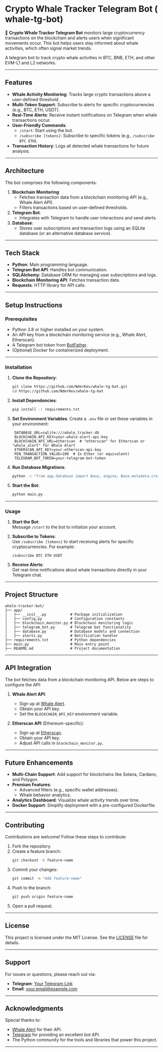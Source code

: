 # **Crypto Whale Tracker Telegram Bot ( whale-tg-bot)** 

🐋 **Crypto Whale Tracker Telegram Bot** monitors large cryptocurrency transactions on the blockchain and alerts users when significant movements occur. This bot helps users stay informed about whale activities, which often signal market trends.

A telegram bot to track crypto whale activities in BTC, BNB, ETH, and other EVM-L1 and L2 networks.

---

## **Features**
- **Whale Activity Monitoring**: Tracks large crypto transactions above a user-defined threshold.
- **Multi-Token Support**: Subscribe to alerts for specific cryptocurrencies (e.g., BTC, ETH, USDT).
- **Real-Time Alerts**: Receive instant notifications on Telegram when whale transactions occur.
- **User-Friendly Commands**:
  - `/start`: Start using the bot.
  - `/subscribe [tokens]`: Subscribe to specific tokens (e.g., `/subscribe BTC ETH`).
- **Transaction History**: Logs all detected whale transactions for future analysis.

---

## **Architecture**
The bot comprises the following components:
1. **Blockchain Monitoring**:
   - Fetches transaction data from a blockchain monitoring API (e.g., Whale Alert API).
   - Filters transactions based on user-defined thresholds.
2. **Telegram Bot**:
   - Integrates with Telegram to handle user interactions and send alerts.
3. **Database**:
   - Stores user subscriptions and transaction logs using an SQLite database (or an alternative database service).

---

## **Tech Stack**
- **Python**: Main programming language.
- **Telegram Bot API**: Handles bot communication.
- **SQLAlchemy**: Database ORM for managing user subscriptions and logs.
- **Blockchain Monitoring API**: Fetches transaction data.
- **Requests**: HTTP library for API calls.

---

## **Setup Instructions**

### **Prerequisites**
- Python 3.8 or higher installed on your system.
- An API key from a blockchain monitoring service (e.g., Whale Alert, Etherscan).
- A Telegram bot token from [BotFather](https://t.me/botfather).
- (Optional) Docker for containerized deployment.

---

### **Installation**

1. **Clone the Repository**:
   ```bash
   git clone https://github.com/NderKev/whale-tg-bot.git
   cd https://github.com/NderKev/whale-tg-bot
   ```

2. **Install Dependencies**:
   ```bash
   pip install -r requirements.txt
   ```

3. **Set Environment Variables**:
   Create a `.env` file or set these variables in your environment:
   ```env
    DATABASE_URL=sqlite:///whale_tracker.db
    BLOCKCHAIN_API_KEY=your-whale-alert-api-key
    BLOCKCHAIN_API_URL=etherscan  # "etherscan" for Etherscan or "whale_alert" for Whale Alert
    ETHERSCAN_API_KEY=your-etherscan-api-key
    MIN_TRANSACTION_VALUE=100  # In Ether (or equivalent)
    TELEGRAM_BOT_TOKEN=your-telegram-bot-token
   ```

4. **Run Database Migrations**:
   ```bash
   python -c "from app.database import Base, engine; Base.metadata.create_all(engine)"
   ```

5. **Start the Bot**:
   ```bash
   python main.py
   ```

---

### **Usage**
1. **Start the Bot**:  
   Message `/start` to the bot to initialize your account.
   
2. **Subscribe to Tokens**:  
   Use `/subscribe [tokens]` to start receiving alerts for specific cryptocurrencies. For example:
   ```plaintext
   /subscribe BTC ETH USDT
   ```

3. **Receive Alerts**:  
   Get real-time notifications about whale transactions directly in your Telegram chat.

---

## **Project Structure**
```plaintext
whale-tracker-bot/
├── app/
│   ├── __init__.py           # Package initialization
│   ├── config.py             # Configuration constants
│   ├── blockchain_monitor.py # Blockchain monitoring logic
│   ├── telegram_bot.py       # Telegram bot functionality
│   ├── database.py           # Database models and connection
│   ├── alerts.py             # Notification handler
├── requirements.txt          # Python dependencies
├── main.py                   # Main entry point
├── README.md                 # Project documentation
```

---

## **API Integration**
The bot fetches data from a blockchain monitoring API. Below are steps to configure the API:

1. **Whale Alert API**:
   - Sign up at [Whale Alert](https://www.whale-alert.io/).
   - Obtain your API key.
   - Set the `BLOCKCHAIN_API_KEY` environment variable.

2. **Etherscan API** (Ethereum-specific):
   - Sign up at [Etherscan](https://etherscan.io/).
   - Obtain your API key.
   - Adjust API calls in `blockchain_monitor.py`.

---

## **Future Enhancements**
- **Multi-Chain Support**: Add support for blockchains like Solana, Cardano, and Polygon.
- **Premium Features**:
  - Advanced filters (e.g., specific wallet addresses).
  - Whale behavior analytics.
- **Analytics Dashboard**: Visualize whale activity trends over time.
- **Docker Support**: Simplify deployment with a pre-configured Dockerfile.

---

## **Contributing**
Contributions are welcome! Follow these steps to contribute:
1. Fork the repository.
2. Create a feature branch:  
   ```bash
   git checkout -b feature-name
   ```
3. Commit your changes:  
   ```bash
   git commit -m "Add feature-name"
   ```
4. Push to the branch:  
   ```bash
   git push origin feature-name
   ```
5. Open a pull request.

---

## **License**
This project is licensed under the MIT License. See the [LICENSE](LICENSE) file for details.

---

## **Support**
For issues or questions, please reach out via:
- **Telegram**: [Your Telegram Link](https://t.me/yourusername)
- **Email**: your.email@example.com

---

## **Acknowledgments**
Special thanks to:
- [Whale Alert](https://www.whale-alert.io/) for their API.
- [Telegram](https://core.telegram.org/bots) for providing an excellent bot API.
- The Python community for the tools and libraries that power this project.

---
